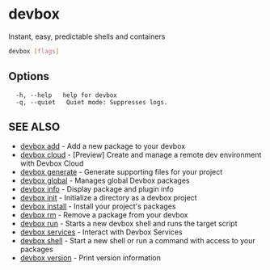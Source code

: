 # devbox 

Instant, easy, predictable shells and containers

```bash
devbox [flags]
```

## Options

```text
  -h, --help   help for devbox
  -q, --quiet   Quiet mode: Suppresses logs.
```

## SEE ALSO

* [devbox add](./devbox_add.md)	 - Add a new package to your devbox
* [devbox cloud](./devbox_cloud.md) - [Preview] Create and manage a remote dev environment with Devbox Cloud
* [devbox generate](devbox_generate.md)  - Generate supporting files for your project
* [devbox global](./devbox_global.md)	 - Manages global Devbox packages
* [devbox info](devbox_info.md)  - Display package and plugin info
* [devbox init](./devbox_init.md)	 - Initialize a directory as a devbox project
* [devbox install](./devbox_install.md)	 - Install your project's packages
* [devbox rm](./devbox_rm.md)	 - Remove a package from your devbox
* [devbox run](devbox_run.md)	 - Starts a new devbox shell and runs the target script
* [devbox services](devbox_services.md)  - Interact with Devbox Services
* [devbox shell](./devbox_shell.md)	 - Start a new shell or run a command with access to your packages
* [devbox version](./devbox_version.md)	 - Print version information


